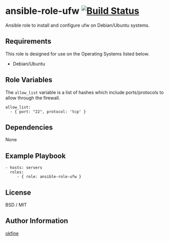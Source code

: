 ansible-role-ufw [![Build Status](https://travis-ci.org/okfine/ansible-role-ufw.svg?branch=master)](https://travis-ci.org/okfine/ansible-role-ufw)
=========

Ansible role to install and configure ufw on Debian/Ubuntu systems.

Requirements
------------

This role is designed for use on the Operating Systems listed below.

* Debian/Ubuntu

Role Variables
--------------

The ```allow_list``` variable is a list of hashes which include ports/protocols to allow through the firewall.

	allow_list:
	  - { port: "22", protocol: 'tcp' }

Dependencies
------------

None

Example Playbook
----------------

    - hosts: servers
      roles:
         - { role: ansible-role-ufw }

License
-------

BSD / MIT

Author Information
------------------

[okfine](https://github.com/okfine)
